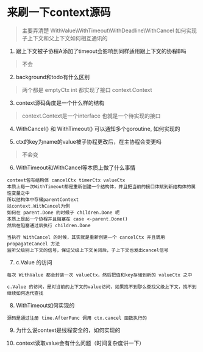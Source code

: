 # 来刷一下context源码

> 主要弄清楚 WithValue\WithTimeout\WithDeadline\WithCancel 如何实现
> 子上下文和父上下文如何相互通讯的

1. 跟上下文被子协程A添加了timeout会影响到同样适用跟上下文的协程B吗

> 不会

2. background和todo有什么区别

> 两个都是 emptyCtx int 都实现了接口 context.Context 

3. context源码角度是一个什么样的结构

> context.Context是一个interface 也就是一个待实现的接口

4. WithCancel() 和 WithTimeout() 可以通知多个goroutine, 如何实现的


5. ctx的key为name的value被子协程更改后，在主协程会变更吗

> 不会变

6. WithTimeout和WithCancel等本质上做了什么事情

```
context包有结构体 cancelCtx timerCtx valueCtx 
本质上每一次WithTimeout都是重新创建一个结构体，并且把当前的接口体赋到新结构体的属性变量之中
所以结构体中存储parentContext
以context.WithCancel为例
如何在 parent.Done 的时候子 children.Done 呢
本质上是起一个协程并且阻塞在 case <-parent.Done() 
然后在阻塞通过后执行 children.Done

当执行 WithCancel 的时候，其实就是重新创建一个 cancelCtx 并且调用 propagateCancel 方法
监听父级别上下文的信号，保证父级上下文关闭后，子上下文也发出cancel信号
```

7. c.Value 的访问
```
每次 WithValue 都会封装一次 valueCtx，然后把值和key存储到新的 valueCtx 之中

c.Value 的访问，是对当前的上下文的value访问，如果找不到那么查找父级上下文，找不到继续如何迭代查找
```

8. WithTimeout如何实现的
```
源码是通过注册 time.AfterFunc 调用 ctx.cancel 函数执行的
```

9. 为什么说context是线程安全的，如何实现的

10. context读取value会有什么问题（时间复杂度讲一下）